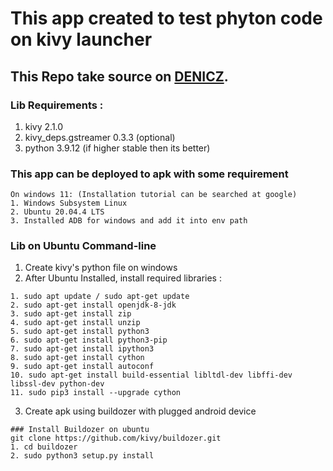 # This app created to test phyton code on kivy launcher
## This Repo take source on [DENICZ](https://www.youtube.com/watch?v=pzsvN3fuBA0).

### Lib Requirements :
1. kivy 2.1.0
2. kivy_deps.gstreamer 0.3.3 (optional)
3. python 3.9.12 (if higher stable then its better)

### This app can be deployed to apk with some requirement
```
On windows 11: (Installation tutorial can be searched at google)
1. Windows Subsystem Linux 
2. Ubuntu 20.04.4 LTS
3. Installed ADB for windows and add it into env path

```

### Lib on Ubuntu Command-line
1. Create kivy's python file on windows
2. After Ubuntu Installed, install required libraries :
```
1. sudo apt update / sudo apt-get update
2. sudo apt-get install openjdk-8-jdk
3. sudo apt-get install zip
4. sudo apt-get install unzip
5. sudo apt-get install python3
6. sudo apt-get install python3-pip
7. sudo apt-get install ipython3
8. sudo apt-get install cython
9. sudo apt-get install autoconf
10. sudo apt-get install build-essential libltdl-dev libffi-dev libssl-dev python-dev
11. sudo pip3 install --upgrade cython
```
3. Create apk using buildozer with plugged android device
```
### Install Buildozer on ubuntu
git clone https://github.com/kivy/buildozer.git
1. cd buildozer
2. sudo python3 setup.py install
```
